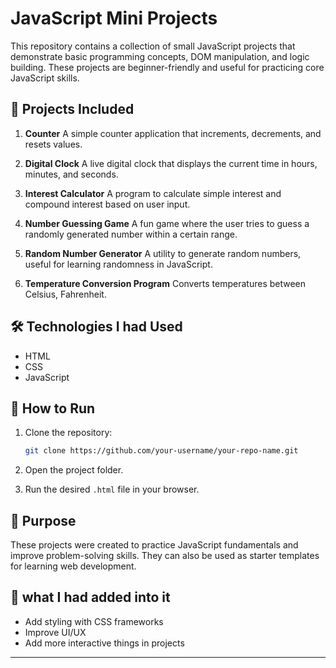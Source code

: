 
# JavaScript Mini Projects

This repository contains a collection of small JavaScript projects that demonstrate basic programming concepts, DOM manipulation, and logic building. These projects are beginner-friendly and useful for practicing core JavaScript skills.

## 📂 Projects Included

1. **Counter**
   A simple counter application that increments, decrements, and resets values.

2. **Digital Clock**
   A live digital clock that displays the current time in hours, minutes, and seconds.

3. **Interest Calculator**
   A program to calculate simple interest and compound interest based on user input.

4. **Number Guessing Game**
   A fun game where the user tries to guess a randomly generated number within a certain range.

5. **Random Number Generator**
   A utility to generate random numbers, useful for learning randomness in JavaScript.

6. **Temperature Conversion Program**
   Converts temperatures between Celsius, Fahrenheit.

## 🛠️ Technologies I had Used

* HTML
* CSS
* JavaScript

## 🚀 How to Run

1. Clone the repository:

   ```bash
   git clone https://github.com/your-username/your-repo-name.git
   ```
2. Open the project folder.
3. Run the desired `.html` file in your browser.

## 🎯 Purpose

These projects were created to practice JavaScript fundamentals and improve problem-solving skills. They can also be used as starter templates for learning web development.

## 📌 what I had added into it

* Add styling with CSS frameworks
* Improve UI/UX
* Add more interactive things in projects

---

